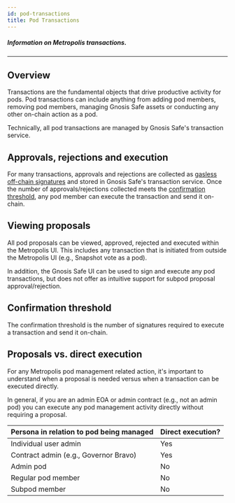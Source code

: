 ```yaml
---
id: pod-transactions
title: Pod Transactions
---
```

##### Information on Metropolis transactions.
---

## Overview

Transactions are the fundamental objects that drive productive activity for pods. Pod transactions can include anything from adding pod members, removing pod members, managing Gnosis Safe assets or conducting any other on-chain action as a pod.

Technically, all pod transactions are managed by Gnosis Safe's transaction service.

## Approvals, rejections and execution
For many transactions, approvals and rejections are collected as [gasless off-chain signatures](https://help.gnosis-safe.io/en/articles/3940875-gas-less-signatures) and stored in Gnosis Safe's transaction service. Once the number of approvals/rejections collected meets the [confirmation threshold](#confirmation-threshold), any pod member can execute the transaction and send it on-chain.

## Viewing proposals
All pod proposals can be viewed, approved, rejected and executed within the Metropolis UI. This includes any transaction that is initiated from outside the Metropolis UI (e.g., Snapshot vote as a pod).

In addition, the Gnosis Safe UI can be used to sign and execute any pod transactions, but does not offer as intuitive support for subpod proposal approval/rejection. 

## Confirmation threshold
The confirmation threshold is the number of signatures required to execute a transaction and send it on-chain. 

## Proposals vs. direct execution

For any Metropolis pod management related action, it's important to understand when a proposal is needed versus when a transaction can be executed directly.

In general, if you are an admin EOA or admin contract (e.g., not an admin pod) you can execute any pod management activity directly without requiring a proposal.

| Persona in relation to pod being managed      | Direct execution? | 
|-----------------------------------------------|-------------------|
| Individual user admin                         |     Yes           |
| Contract admin (e.g., Governor Bravo)         |     Yes           |
| Admin pod                                     |     No            |
| Regular pod member                            |     No            |
| Subpod member                                 |     No            |